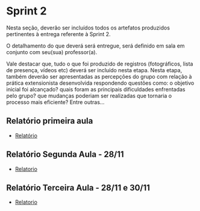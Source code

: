 # Sprint 2

Nesta seção, deverão ser incluídos todos os artefatos produzidos pertinentes à entrega referente à Sprint 2.

O detalhamento do que deverá será entregue, será definido em sala em conjunto com seu(sua) professor(a).

Vale destacar que, tudo o que foi produzido de registros (fotográficos, lista de presença, vídeos etc) deverá ser incluído nesta etapa. Nesta etapa, também deverão ser apresentadas as percepções do grupo com relação à prática extensionista desenvolvida respondendo questões como: o objetivo inicial foi alcançado? quais foram as principais dificuldades enfrentadas pelo grupo? que mudanças poderiam ser realizadas que tornaria o processo mais eficiente? Entre outras...

## Relatório primeira aula

- [Relatório](https://github.com/ICEI-PUC-Minas-PPC-CC/ppc-cc-2023-2-ment2-manha-cursoprogramacao/blob/fcde384e44529bde05539b283f3f48f2b4134ec2/docs/Relat%C3%B3rio%20curso%20de%20programa%C3%A7%C3%A3o%20primeiro%20dia.pdf)

## Relatório Segunda Aula - 28/11
- [Relatorio](https://github.com/ICEI-PUC-Minas-PPC-CC/ppc-cc-2023-2-ment2-manha-cursoprogramacao/blob/009c22a71bca1f54214d69924acbc4f823ae1f02/docs/Relat%C3%B3rio%20Aula%20II%20%E2%80%93%20Curso%20de%20Progama%C3%A7%C3%A3o%20B%C3%A1sica%20em%20Python.pdf)

## Relatório Terceira Aula - 28/11 e 30/11
- [Relatorio](https://github.com/ICEI-PUC-Minas-PPC-CC/ppc-cc-2023-2-ment2-manha-cursoprogramacao/files/13517893/Relatorio.curso.de.programacao.terceira.aula.pdf)
